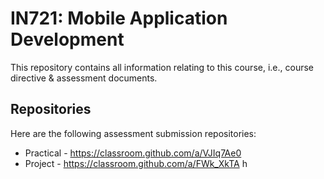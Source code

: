 # IN721: Mobile Application Development

This repository contains all information relating to this course, i.e., course directive & assessment documents.

## Repositories
Here are the following assessment submission repositories:

* Practical - https://classroom.github.com/a/VJIq7Ae0
* Project - https://classroom.github.com/a/FWk_XkTA
h